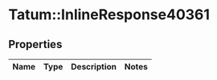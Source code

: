 # Tatum::InlineResponse40361

## Properties
Name | Type | Description | Notes
------------ | ------------- | ------------- | -------------

